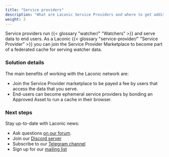 ```yaml
---
title: "Service providers"
description: "What are Laconic Service Providers and where to get additional information."
weight: 3
---
```


Service providers run {{< glossary "watcher/" "Watchers" >}} and serve data to end users. As a Laconic {{< glossary "service-provider/" "Service Provider" >}} you can join the Service Provider Marketplace to become part of a federated cache for serving watcher data. 

### Solution details

The main benefits of working with the Laconic network are:

- Join the Service Provider marketplace to be payed a fee by users that access the data that you serve.
- End-users can become ephemeral service providers by bonding an Approved Asset to run a cache in their browser.


### Next steps

Stay up-to-date with Laconic news:

- Ask questions [on our forum](https://laconic.community).
- Join our [Discord server](https://discord.com/invite/ukhbBemyxY)
- Subscribe to our [Telegram channel](https://t.me/laconicnetwork)
- Sign up for our [mailing list](https://www.laconic.com/)

